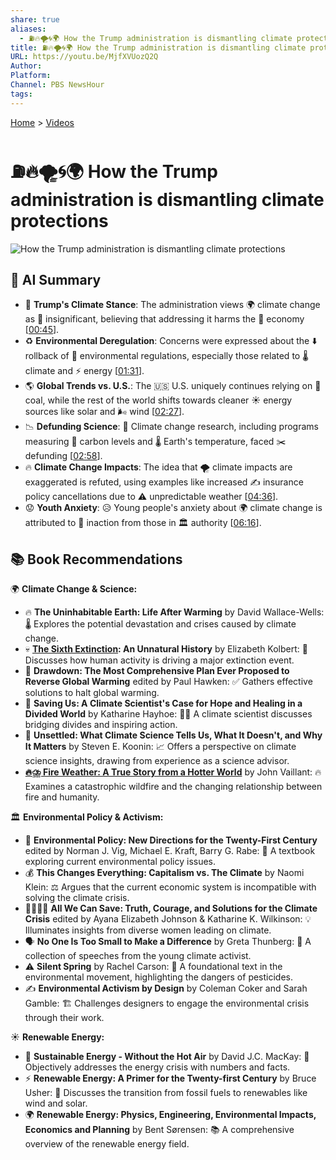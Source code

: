 ```yaml
---
share: true
aliases:
  - ⛽🔥🌪️🌀🌍 How the Trump administration is dismantling climate protections
title: ⛽🔥🌪️🌀🌍 How the Trump administration is dismantling climate protections
URL: https://youtu.be/MjfXVUozQ2Q
Author: 
Platform: 
Channel: PBS NewsHour
tags: 
---
```

[Home](../index.md) > [Videos](./index.md)  
# ⛽🔥🌪️🌀🌍 How the Trump administration is dismantling climate protections  
![How the Trump administration is dismantling climate protections](https://youtu.be/MjfXVUozQ2Q)  
  
## 🤖 AI Summary  
* 👑 **Trump's Climate Stance**: The administration views 🌍 climate change as 🤷 insignificant, believing that addressing it harms the 💸 economy \[[00:45](http://www.youtube.com/watch?v=MjfXVUozQ2Q&t=45)\].  
* ♻️ **Environmental Deregulation**: Concerns were expressed about the ⬇️ rollback of 🌳 environmental regulations, especially those related to 🌡️ climate and ⚡ energy \[[01:31](http://www.youtube.com/watch?v=MjfXVUozQ2Q&t=91)\].  
* 🌎 **Global Trends vs. U.S.**: The 🇺🇸 U.S. uniquely continues relying on 🖤 coal, while the rest of the world shifts towards cleaner ☀️ energy sources like solar and 🌬️ wind \[[02:27](http://www.youtube.com/watch?v=MjfXVUozQ2Q&t=147)\].  
* 📉 **Defunding Science**: 🧪 Climate change research, including programs measuring 💨 carbon levels and 🌡️ Earth's temperature, faced ✂️ defunding \[[02:58](http://www.youtube.com/watch?v=MjfXVUozQ2Q&t=178)\].  
* 🔥 **Climate Change Impacts**: The idea that 🌪️ climate impacts are exaggerated is refuted, using examples like increased ✍️ insurance policy cancellations due to ⚠️ unpredictable weather \[[04:36](http://www.youtube.com/watch?v=MjfXVUozQ2Q&t=276)\].  
* 😟 **Youth Anxiety**: 😥 Young people's anxiety about 🌍 climate change is attributed to 🚫 inaction from those in 🏛️ authority \[[06:16](http://www.youtube.com/watch?v=MjfXVUozQ2Q&t=376)\].  
  
## 📚 Book Recommendations  
  
🌍 **Climate Change & Science:**  
  
* 🔥 **The Uninhabitable Earth: Life After Warming** by David Wallace-Wells: 🌡️ Explores the potential devastation and crises caused by climate change.  
* 💀 **[The Sixth Extinction](../books/the-sixth-extinction.md): An Unnatural History** by Elizabeth Kolbert: 🐒 Discusses how human activity is driving a major extinction event.  
* 🔄 **Drawdown: The Most Comprehensive Plan Ever Proposed to Reverse Global Warming** edited by Paul Hawken: ✅ Gathers effective solutions to halt global warming.  
* 🤝 **Saving Us: A Climate Scientist's Case for Hope and Healing in a Divided World** by Katharine Hayhoe: 👩‍🔬 A climate scientist discusses bridging divides and inspiring action.  
* 🤔 **Unsettled: What Climate Science Tells Us, What It Doesn't, and Why It Matters** by Steven E. Koonin: 📈 Offers a perspective on climate science insights, drawing from experience as a science advisor.  
* **[🔥⛈️ Fire Weather: A True Story from a Hotter World](../books/fire-weather.md)** by John Vaillant: 🔥 Examines a catastrophic wildfire and the changing relationship between fire and humanity.  
  
🏛️ **Environmental Policy & Activism:**  
  
* 📜 **Environmental Policy: New Directions for the Twenty-First Century** edited by Norman J. Vig, Michael E. Kraft, Barry G. Rabe: 🏢 A textbook exploring current environmental policy issues.  
* 💰 **This Changes Everything: Capitalism vs. The Climate** by Naomi Klein: ⚖️ Argues that the current economic system is incompatible with solving the climate crisis.  
* 👩‍👩‍👧‍👧 **All We Can Save: Truth, Courage, and Solutions for the Climate Crisis** edited by Ayana Elizabeth Johnson & Katharine K. Wilkinson: 💡 Illuminates insights from diverse women leading on climate.  
* 🗣️ **No One Is Too Small to Make a Difference** by Greta Thunberg: 👧 A collection of speeches from the young climate activist.  
* ⚠️ **Silent Spring** by Rachel Carson: 🐛 A foundational text in the environmental movement, highlighting the dangers of pesticides.  
* ✍️ **Environmental Activism by Design** by Coleman Coker and Sarah Gamble: 🏗️ Challenges designers to engage the environmental crisis through their work.  
  
☀️ **Renewable Energy:**  
  
* 💨 **Sustainable Energy - Without the Hot Air** by David J.C. MacKay: 🔢 Objectively addresses the energy crisis with numbers and facts.  
* ⚡ **Renewable Energy: A Primer for the Twenty-first Century** by Bruce Usher: 🔋 Discusses the transition from fossil fuels to renewables like wind and solar.  
* 🌍 **Renewable Energy: Physics, Engineering, Environmental Impacts, Economics and Planning** by Bent Sørensen: 📚 A comprehensive overview of the renewable energy field.  

